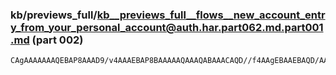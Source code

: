 ### kb/previews_full/kb__previews_full__flows__new_account_entry_from_your_personal_account@auth.har.part062.md.part001.md (part 002)

```md
CAgAAAAAAAQEBAP8AAAD9/v4AAAEBAP8BAAAAAQAAAQABAAACAQD//f4AAgEBAAEBAQD/AAAA/QD/AAEBAQABAQAAAQIBAPv9/gAAAQAA/wADAP
```

```
